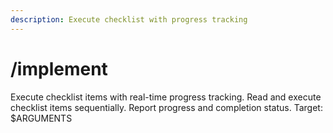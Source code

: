 ```yaml
---
description: Execute checklist with progress tracking
---
```


# /implement

<instructions>
Execute checklist items with real-time progress tracking.
</instructions>

<approach>
Read and execute checklist items sequentially. Report progress and completion status.
</approach>

<context>
Target: $ARGUMENTS
</context>